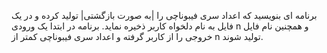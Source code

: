  برنامه ای بنویسید که اعداد سری فیبوناچی را |به صورت بازگشتی| تولید کرده و در یک فایل به نا‌م دلخواه کاربر ذخیره نماید.
برنامه در ابتدا یک ورودی n و همچنین نام فایل خروجی را از کاربر گرفته و اعداد سری فیبوناچی کمتر از n تولید شوند.
